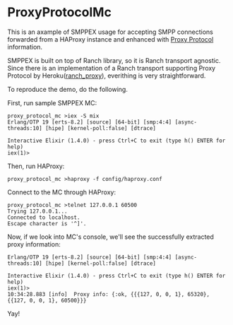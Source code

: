 # ProxyProtocolMc

This is an axample of SMPPEX usage for accepting SMPP connections forwarded from
a HAProxy instance and enhanced with
[Proxy Protocol](http://www.haproxy.org/download/1.8/doc/proxy-protocol.txt)
information.

SMPPEX is built on top of Ranch library, so it is Ranch transport agnostic.
Since there is an implementation of a Ranch transport supporting Proxy Protocol
by Heroku([ranch_proxy](https://github.com/heroku/ranch_proxy_protocol)),
everithing is very straightforward.

To reproduce the demo, do the following.

First, run sample SMPPEX MC:

```
proxy_protocol_mc >iex -S mix
Erlang/OTP 19 [erts-8.2] [source] [64-bit] [smp:4:4] [async-threads:10] [hipe] [kernel-poll:false] [dtrace]

Interactive Elixir (1.4.0) - press Ctrl+C to exit (type h() ENTER for help)
iex(1)>
```

Then, run HAProxy:

```
proxy_protocol_mc >haproxy -f config/haproxy.conf
```

Connect to the MC through HAProxy:

```
proxy_protocol_mc >telnet 127.0.0.1 60500
Trying 127.0.0.1...
Connected to localhost.
Escape character is '^]'.
```

Now, if we look into MC's console, we'll see the successfully extracted proxy
information:

```
Erlang/OTP 19 [erts-8.2] [source] [64-bit] [smp:4:4] [async-threads:10] [hipe] [kernel-poll:false] [dtrace]

Interactive Elixir (1.4.0) - press Ctrl+C to exit (type h() ENTER for help)
iex(1)>
10:34:28.883 [info]  Proxy info: {:ok, {{{127, 0, 0, 1}, 65320}, {{127, 0, 0, 1}, 60500}}}
```

Yay!
